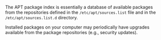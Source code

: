 The APT package index is essentially a database of available packages from the 
repositories defined in the `/etc/apt/sources.list` file and in the 
`/etc/apt/sources.list.d` directory.

Installed packages on your computer may periodically have upgrades available 
from the package repositories (e.g., security updates).